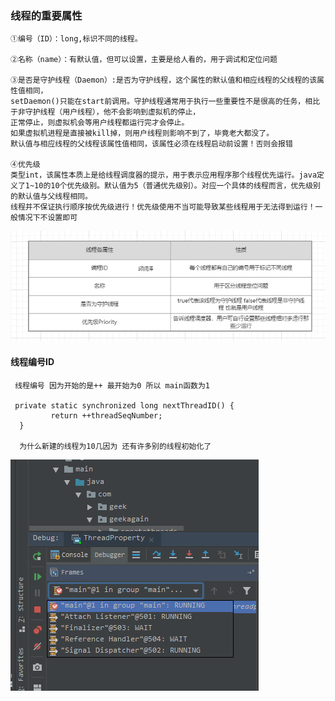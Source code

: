 ### 线程的重要属性

    ①编号（ID）：long,标识不同的线程。
    
    ②名称（name）：有默认值，但可以设置，主要是给人看的，用于调试和定位问题
    
    ③是否是守护线程（Daemon）:是否为守护线程，这个属性的默认值和相应线程的父线程的该属性值相同，
    setDaemon()只能在start前调用。守护线程通常用于执行一些重要性不是很高的任务，相比于非守护线程（用户线程），他不会影响到虚拟机的停止，
    正常停止，则虚拟机会等用户线程都运行完才会停止。
    如果虚拟机进程是直接被kill掉，则用户线程则影响不到了，毕竟老大都没了。
    默认值与相应线程的父线程该属性值相同，该属性必须在线程启动前设置！否则会报错
    
    ④优先级 
    类型int，该属性本质上是给线程调度器的提示，用于表示应用程序那个线程优先运行。java定义了1~10的10个优先级别。默认值为5（普通优先级别）。对应一个具体的线程而言，优先级别的默认值与父线程相同。
    线程并不保证执行顺序按优先级进行！优先级使用不当可能导致某些线程用于无法得到运行！一般情况下不设置即可

   ![整体流程](https://raw.githubusercontent.com/qiurunze123/imageall/master/threadbase004.png)

#### 线程编号ID

     线程编号 因为开始的是++ 最开始为0 所以 main函数为1 
     
     private static synchronized long nextThreadID() {
             return ++threadSeqNumber;
      }
      
      为什么新建的线程为10几因为 还有许多别的线程初始化了
      
   ![整体流程](https://raw.githubusercontent.com/qiurunze123/imageall/master/threadbase004-1.png)
